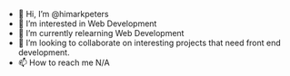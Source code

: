 - 👋 Hi, I’m @himarkpeters
- 👀 I’m interested in Web Development
- 🌱 I’m currently relearning Web Development
- 💞️ I’m looking to collaborate on interesting projects that need front end development.
- 📫 How to reach me N/A

<!---
himarkpeters/himarkpeters is a ✨ special ✨ repository because its `README.md` (this file) appears on your GitHub profile.
You can click the Preview link to take a look at your changes.
--->
